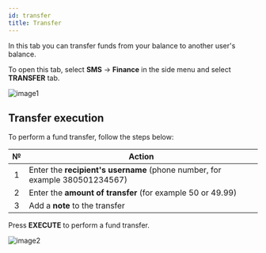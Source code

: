 ```yaml
---
id: transfer
title: Transfer
---
```


In this tab you can transfer funds from your balance to another user's balance.

To open this tab, select **SMS** → **Finance** in the side menu and select **TRANSFER** tab.

![image1](/img/en/client_finances_transfer/image1.png)

## Transfer execution

To perform a fund transfer, follow the steps below:

|  №  | Action |
| :-: | ------ |
| 1 | Enter the **recipient's username** (phone number, for example 380501234567) |
| 2 | Enter the **amount of transfer** (for example 50 or 49.99) |
| 3 | Add a **note** to the transfer |

Press **EXECUTE** to perform a fund transfer.

![image2](/img/en/client_finances_transfer/image2.png)
